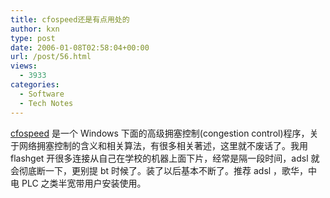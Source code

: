 ```yaml
---
title: cfospeed还是有点用处的
author: kxn
type: post
date: 2006-01-08T02:58:04+00:00
url: /post/56.html
views:
  - 3933
categories:
  - Software
  - Tech Notes
---
```


[cfospeed][1] 是一个 Windows 下面的高级拥塞控制(congestion control)程序，关于网络拥塞控制的含义和相关算法，有很多相关著述，这里就不废话了。我用 flashget 开很多连接从自己在学校的机器上面下片，经常是隔一段时间，adsl 就会彻底断一下，更别提 bt 时候了。装了以后基本不断了。推荐 adsl ，歌华，中电 PLC 之类半宽带用户安装使用。

[1]: http://cfos.de "cfospeed"

